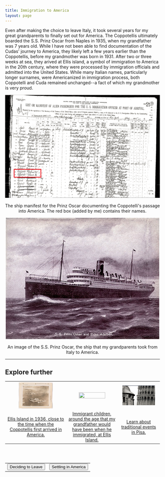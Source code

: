 ```yaml
---
title: Immigration to America
layout: page
---
```


Even after making the choice to leave Italy, it took several years for my great grandparents to finally set out for America.  The Coppotellis ultimately boarded the S.S. Prinz Oscar from Naples in 1935, when my grandfather was 7 years old.  While I have not been able to find documentation of the Cudas' journey to America, they likely left a few years earlier than the Coppotellis, before my grandmother was born in 1931.  After two or three weeks at sea, they arived at Ellis island, a symbol of immigration to America in the 20th century, where they were processed by immigration officials and admitted into the United States.  While many Italian names, particularly longer surnames, were Americanized in immigration process, both Coppotelli and Cuda remained unchanged--a fact of which my grandmother is very proud.

<center>
  <img src="https://raw.githubusercontent.com/dmartin4/LATS-232/master/img/manifest.png"/>
  <p>The ship manifest for the Prinz Oscar documenting the Coppotelli's passage into America.  The red box (added by me) contains their names.</p>
</center>

<center>
  <img src="https://raw.githubusercontent.com/dmartin4/LATS-232/master/img/prinz_oskar.png"/>
  <p>An image of the S.S. Prinz Oscar, the ship that my grandparents took from Italy to America.</p>
</center>

---

## Explore further

<center>
<table style="width:100%">
  <tr>
    <td>
      <center>
       <img src="https://raw.githubusercontent.com/dmartin4/LATS-232/master/img/ei_thumb.png" width="60%" height="60%"/>
     </center>
    </td>
    <td>
     <center>
       <img src="https://raw.githubusercontent.com/dmartin4/LATS-232/master/img/child_thumb.png" width="75%" height="75%"/>
     </center>
    </td>
    <td>
     <center>
       <img src="https://raw.githubusercontent.com/dmartin4/LATS-232/master/img/pisa_thumb.png" width="85%" height="85%"/>
     </center>
    </td>
  </tr>
  <tr>
    <td>
     <center>
      <a href="https://www.docsteach.org/documents/document/ellis-island/167436/1">Ellis Island in 1936, close to the time when the Coppotellis first arrived in America.</a>
     </center>
    </td>
    <td>
     <center>
     <a href="https://www.docsteach.org/documents/document/children-ellis-island/17220/1">Immigrant children, around the age that my grandfather would have been when he immigrated, at Ellis Island.</a>
     </center>
    </td>
    <td>
     <center>
     <a href="http://www.aboutpisa.info/traditional-events.html">Learn about traditional events in Pisa.</a>
     </center>
    </td>
  </tr>
</table>
</center>

<br><br>

<center>
<table style="width:100%">
  <tr>
    <td>
      <div align="left">
       <a href="http://dmartin4.github.io/LATS-232/leaving"><button name="button" onclick="http://dmartin4.github.io/LATS-232/leaving">Deciding to Leave</button></a>
      </div>
    </td>
    <td>
     <div align="right">
      <a href="http://dmartin4.github.io/LATS-232/assim"><button name="button" onclick="http://dmartin4.github.io/LATS-232/assim">Settling in America</button></a>
      </div>
    </td>
  </tr>
 </table>
 </center>
  
  

